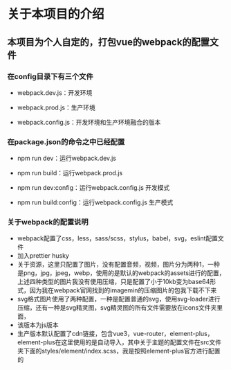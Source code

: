 # 关于本项目的介绍

## 本项目为个人自定的，打包vue的webpack的配置文件

### 在config目录下有三个文件

- webpack.dev.js：开发环境

- webpack.prod.js：生产环境

- webpack.config.js：开发环境和生产环境融合的版本

### 在package.json的命令之中已经配置

- npm run dev：运行webpack.dev.js

- npm run build：运行webpack.prod.js

- npm run dev:config：运行webpack.config.js 开发模式

- npm run build:config：运行webpack.config.js 生产模式



### 关于webpack的配置说明

- webpack配置了css，less，sass/scss，stylus，babel，svg，eslint配置文件
- 加入prettier husky
- 关于资源，这里只配置了图片，没有配置音频，视频，图片分为两种1，一种是png，jpg，jpeg，webp，使用的是默认的webpack的assets进行的配置，上述四种类型的图片我没有使用压缩，只是配置了小于10kb变为base64形式，因为我在webpack官网找到的imagemin的压缩图片的包我下载不下来
- svg格式图片使用了两种配置，一种是配置普通的svg，使用svg-loader进行压缩，还有一种是svg精灵图，svg精灵图的所有文件需要放在icons文件夹里面，
- 该版本为js版本
- 生产版本默认配置了cdn链接，包含vue3，vue-router，element-plus，element-plus在这里使用的是自动导入，其中关于主题的配置文件在src文件夹下面的styles/element/index.scss，我是按照element-plus官方进行配置的




